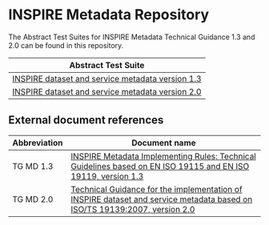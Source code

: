 # INSPIRE Metadata Repository

The Abstract Test Suites for INSPIRE Metadata Technical Guidance 1.3 and 2.0 can be found in this repository.

| Abstract Test Suite |
| ----------------- |
|[INSPIRE dataset and service metadata version 1.3](./metadata%20TG%201.3/README.md)|
|[INSPIRE dataset and service metadata version 2.0](./metadata%20TG%202.0/README.md)|

## External document references


| Abbreviation | Document name                       |
| ------------ | ----------------------------------- |
| TG MD 1.3<a name="ref_TG_MD_1_3"></a> | [INSPIRE Metadata Implementing Rules: Technical Guidelines based on EN ISO 19115 and EN ISO 19119, version 1.3](http://inspire.jrc.ec.europa.eu/documents/Metadata/MD_IR_and_ISO_20131029.pdf)
| TG MD 2.0<a name="ref_TG_MD_2_0"></a> | [Technical Guidance for the implementation of INSPIRE dataset and service metadata based on ISO/TS 19139:2007, version 2.0](https://inspire.ec.europa.eu/sites/default/files/documents/metadata/inspire-tg-metadata-iso19139-2.0.1.pdf)
